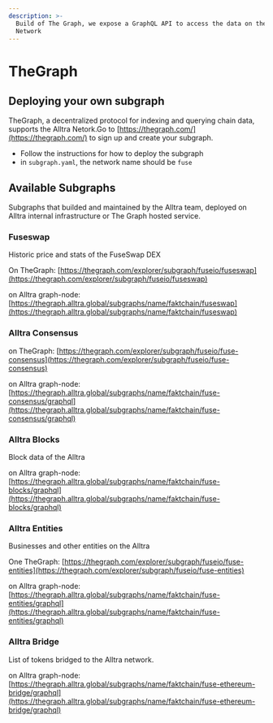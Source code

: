```yaml
---
description: >-
  Build of The Graph, we expose a GraphQL API to access the data on the Alltra
  Network
---
```


# TheGraph

## Deploying your own subgraph

TheGraph, a decentralized protocol for indexing and querying chain data, supports the Alltra Netork.Go to [https://thegraph.com/](https://thegraph.com/) to sign up and create your subgraph.

* Follow the instructions for how to deploy the subgraph
* in `subgraph.yaml`, the network name should be `fuse`

## Available Subgraphs

Subgraphs that builded and maintained by the Alltra team, deployed on Alltra internal infrastructure or The Graph hosted service.

### Fuseswap

Historic price and stats of the FuseSwap DEX

On TheGraph: [https://thegraph.com/explorer/subgraph/fuseio/fuseswap](https://thegraph.com/explorer/subgraph/fuseio/fuseswap)

on Alltra graph-node:  [https://thegraph.alltra.global/subgraphs/name/faktchain/fuseswap](https://thegraph.alltra.global/subgraphs/name/faktchain/fuseswap)

### Alltra Consensus

on TheGraph: [https://thegraph.com/explorer/subgraph/fuseio/fuse-consensus](https://thegraph.com/explorer/subgraph/fuseio/fuse-consensus)

on Alltra graph-node: [https://thegraph.alltra.global/subgraphs/name/faktchain/fuse-consensus/graphql](https://thegraph.alltra.global/subgraphs/name/faktchain/fuse-consensus/graphql)

### Alltra Blocks

Block data of the Alltra

on Alltra graph-node: [https://thegraph.alltra.global/subgraphs/name/faktchain/fuse-blocks/graphql](https://thegraph.alltra.global/subgraphs/name/faktchain/fuse-blocks/graphql)

### Alltra Entities

Businesses and other entities on the Alltra

One TheGraph: [https://thegraph.com/explorer/subgraph/fuseio/fuse-entities](https://thegraph.com/explorer/subgraph/fuseio/fuse-entities)

on Alltra graph-node:  [https://thegraph.alltra.global/subgraphs/name/faktchain/fuse-entities/graphql](https://thegraph.alltra.global/subgraphs/name/faktchain/fuse-entities/graphql)

### Alltra Bridge

List of tokens bridged to the Alltra network.

on Alltra graph-node: [https://thegraph.alltra.global/subgraphs/name/faktchain/fuse-ethereum-bridge/graphql](https://thegraph.alltra.global/subgraphs/name/faktchain/fuse-ethereum-bridge/graphql)

